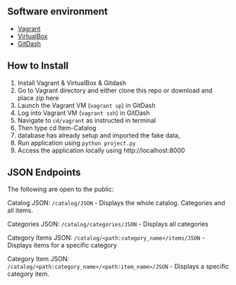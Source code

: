 ## Software environment  
- [Vagrant](https://www.vagrantup.com/)
- [VirtualBox](https://www.virtualbox.org/wiki/Downloads)
- [GitDash](https://git-scm.com/downloads)

## How to Install
1. Install Vagrant & VirtualBox & Gitdash
2. Go to Vagrant directory and either clone this repo or download and place zip here
3. Launch the Vagrant VM (`vagrant up`) in GitDash
4. Log into Vagrant VM (`vagrant ssh`) in GitDash
5. Navigate to `cd/vagrant` as instructed in terminal
6. Then type cd Item-Catalog
7. database has already setup and imported the fake data,
8. Run application using `python project.py`
9. Access the application locally using http://localhost:8000



## JSON Endpoints
The following are open to the public:

Catalog JSON: `/catalog/JSON`
    - Displays the whole catalog. Categories and all items.

Categories JSON: `/catalog/categories/JSON`
    - Displays all categories

Category Items JSON: `/catalog/<path:category_name>/items/JSON`
    - Displays items for a specific category

Category Item JSON: `/catalog/<path:category_name>/<path:item_name>/JSON`
    - Displays a specific category item.
